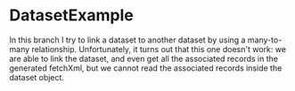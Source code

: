 # DatasetExample

In this branch I try to link a dataset to another dataset by using a many-to-many relationship.
Unfortunately, it turns out that this one doesn't work: we are able to link the dataset, and even get all the associated records in the generated fetchXml, but we cannot read the associated records inside the dataset object.
